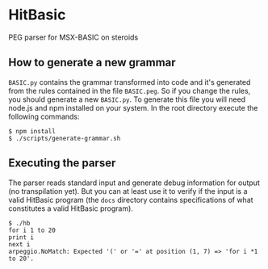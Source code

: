 # HitBasic
PEG parser for MSX-BASIC on steroids

How to generate a new grammar
-----------------------------

`BASIC.py` contains the grammar transformed into code and it's generated from the rules contained in the file `BASIC.peg`. So if you change the rules, you should generate a new `BASIC.py`. To generate this file you will need node.js and npm installed on your system. In the root directory execute the following commands:

```
$ npm install
$ ./scripts/generate-grammar.sh
```

Executing the parser
--------------------

The parser reads standard input and generate debug information for output (no transpilation yet). But you can at least use it to verify if the input is a valid HitBasic program (the `docs` directory contains specifications of what constitutes a valid HitBasic program).

```
$ ./hb
for i 1 to 20
print i
next i
arpeggio.NoMatch: Expected '(' or '=' at position (1, 7) => 'for i *1 to 20'.
```
